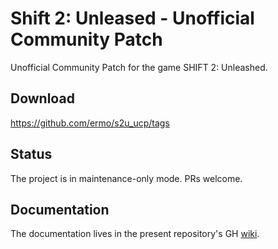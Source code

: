 # Shift 2: Unleased - Unofficial Community Patch

Unofficial Community Patch for the game SHIFT 2: Unleashed.

## Download

https://github.com/ermo/s2u_ucp/tags

## Status

The project is in maintenance-only mode. PRs welcome.

## Documentation

The documentation lives in the present repository's GH [wiki](https://github.com/ermo/s2u_ucp/wiki).
